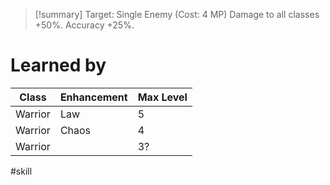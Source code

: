 >[!summary]
> Target: Single Enemy (Cost: 4 MP)
> Damage to all classes +50%.
> Accuracy +25%.
# Learned by
| Class   | Enhancement | Max Level |
| ------- | ----------- | --------- |
| Warrior | Law         | 5         |
| Warrior | Chaos       | 4         |
| Warrior |             | 3?         |

#skill 